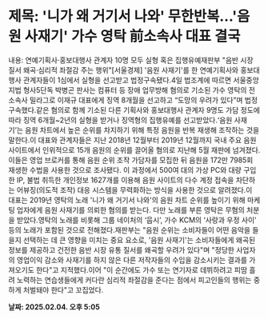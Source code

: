 # **제목: '니가 왜 거기서 나와' 무한반복…'음원 사재기' 가수 영탁 前소속사 대표 결국**

  내용: 연예기획사·홍보대행사 관계자 10명 모두 실형 혹은 집행유예재판부 "음반 시장 질서 왜곡·심리적 좌절감 주는 행위"[서울경제] '음원 사재기'를 한 연예기획사와 홍보대행사 관계자들이 1심에서 실형을 선고받고 법정구속됐다.4일 법조계에 따르면 서울중앙지법 형사5단독 박병곤 판사는 컴퓨터 등 장애 업무방해 혐의로 기소된 가수 영탁의 전 소속사 밀라그로 이재규 대표에게 징역 8개월을 선고하고 “도망의 우려가 있다”며 법정구속했다.같은 혐의로 함께 기소된 다른 기획사와 홍보대행사 관계자 9명도 가담 정도에 따라 징역 6개월~2년의 실형을 받거나 징역형의 집행유예를 선고받았다.‘음원 사재기’는 음원 차트에서 높은 순위를 차지하기 위해 특정 음원을 반복 재생해 조작하는 것을 말한다.이 대표와 관계자들은 지난 2018년 12월부터 2019년 12월까지 국내 주요 음원 사이트에서 인위적으로 15개 음원의 순위를 끌어올 혐의로 지난해 5월 재판에 넘겨졌다.이들은 영업 브로커를 통해 음원 순위 조작 가담자를 모집한 뒤 음원을 172만 7985회 재생한 수법을 사용한 것으로 조사됐다. 이 과정에서 500여 대의 가상 PC와 대량 구입한 IP, 불법 취득한 개인정보 1627개를 이용해 음원 사이트의 다수 계정 접속을 차단하는 어뷰징(의도적 조작) 대응 시스템을 무력화하는 방식을 사용한 것으로 알려졌다.이 대표는 2019년 영탁의 노래 '니가 왜 거기서 나와'의 음원 차트 순위를 높이기 위해 마케팅 업자에게 음원 사재기를 의뢰한 혐의를 받는다. 다만 노래를 부른 영탁은 무혐의 처분을 받았다.영탁의 노래를 비롯해 그룹 네이처의 ‘웁시’, 가수 KCM의 ‘사랑과 우정 사이’ 등의 노래가 포함된 것으로 전해졌다.재판부는 "음원 순위는 소비자들이 어떤 음악을 들을지 선택하는 데 큰 영향을 미치는 중요 요소로, '음원 사재기'는 소비자들에게 왜곡된 정보를 제공하고 건전한 음반 시장 유통 질서를 왜곡할 우려가 있다"며 "정당한 사업자의 영업이익 감소와 사재기를 하지 않은 다른 저작자들의 수입을 감소시키는 결과를 가져오기도 한다"고 지적했다.이어 "이 순간에도 가수 또는 연기자로 데뷔하려고 피땀 흘려 노력하는 연습생들에게 커다란 심리적 좌절감을 준다는 점에서 피고인들의 행위는 중하게 처벌돼야 한다"고 꼬집었다.

  **날짜: 2025.02.04. 오후 5:05**